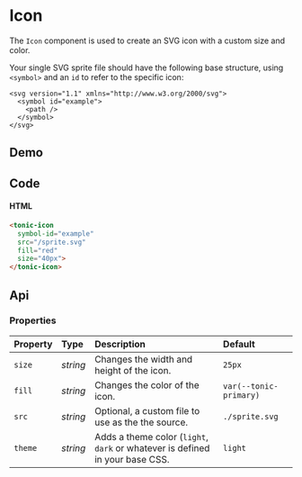 # Icon
The `Icon` component is used to create an SVG icon with a custom size and color.

Your single SVG sprite file should have the following base structure, using `<symbol>` and an `id` to refer to the specific icon:

```
<svg version="1.1" xmlns="http://www.w3.org/2000/svg">
  <symbol id="example">
    <path />
  </symbol>
</svg>
```

## Demo

<div class="example">
  <tonic-icon
    symbol-id="example"
    src="/sprite.svg"
    fill="red"
    size="40px"></tonic-icon>
</div>

## Code

#### HTML
```html
<tonic-icon
  symbol-id="example"
  src="/sprite.svg"
  fill="red"
  size="40px">
</tonic-icon>
```

## Api

### Properties

| Property | Type | Description | Default |
| :--- | :--- | :--- | :--- |
| `size` | *string* | Changes the width and height of the icon. | `25px` |
| `fill` | *string* | Changes the color of the icon. | `var(--tonic-primary)` |
| `src` | *string* | Optional, a custom file to use as the the source. | `./sprite.svg` |
| `theme` | *string* | Adds a theme color (`light`, `dark` or whatever is defined in your base CSS. | `light` |
